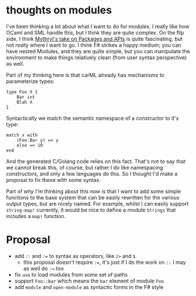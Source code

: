 # thoughts on modules

I've been thinking a lot about what I want to do for modules. I really like how OCaml and SML handle this, but I think
they are quite complex. On the flip side, I think [Mythryl's take on Packages and APIs](https://mythryl.org/my-Packages_and_APIs.html) is
quite fascinating, but not really where I want to go. I think F# strikes a happy medium; you can have nested Modules, and they are
quite simple, but you can manipulate the environment to make things relatively clean (from user syntax perspective) as well.

Part of my thinking here is that carML already has mechanisms to parameterize types:

```
type Foo X {
    Bar int
    Blah X
}
```

Syntactically we match the semantic namespace of a constructor to it's type:

```
match x with
    (Foo.Bar y) => y
    else => 10
end
```

And the generated C/Golang code relies on this fact. That's not to say that we cannot break this, of course, but rather I do
like namespacing constructors, and only a few languages do this. So I thought I'd make a proposal to fix these with some syntax.

Part of _why_ I'm thinking about this now is that I want to add some simple functions to the base system that can be easily
rewritten for the various output types, but are nicely named. For example, whilst I can easily support `string-map!` currently,
it would be nice to define a module `Strings` that includes a `map!` function.

# Proposal

- add `::` and `:=` to syntax as operators, like `|>` and `$`
    - this proposal doesn't require `:=`, it's just if I do the work on `::` I may as well do `:=` too
- fix `use` to load modules from some set of paths
- support `Foo::bar` which means the `bar` element of module `Foo`
- add `module` and `open-module` as syntactic forms in the F# style
